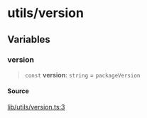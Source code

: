 # utils/version

## Variables

### version

> `const` **version**: `string` = `packageVersion`

#### Source

[lib/utils/version.ts:3](https://github.com/PufferFinance/puffer-sdk/blob/103ecd1411182abf5373136fd4e080a21cd5c432/lib/utils/version.ts#L3)
